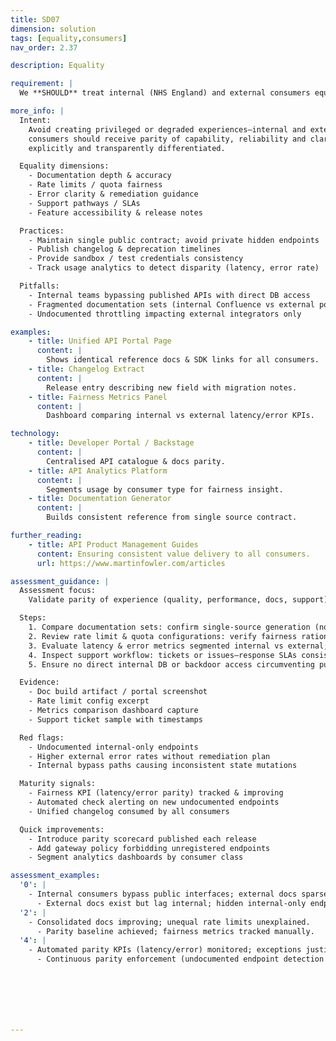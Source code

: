 ```yaml
---
title: SD07
dimension: solution
tags: [equality,consumers]
nav_order: 2.37

description: Equality

requirement: |
  We **SHOULD** treat internal (NHS England) and external consumers equally.

more_info: |
  Intent:
    Avoid creating privileged or degraded experiences—internal and external
    consumers should receive parity of capability, reliability and clarity unless
    explicitly and transparently differentiated.

  Equality dimensions:
    - Documentation depth & accuracy
    - Rate limits / quota fairness
    - Error clarity & remediation guidance
    - Support pathways / SLAs
    - Feature accessibility & release notes

  Practices:
    - Maintain single public contract; avoid private hidden endpoints
    - Publish changelog & deprecation timelines
    - Provide sandbox / test credentials consistency
    - Track usage analytics to detect disparity (latency, error rate)

  Pitfalls:
    - Internal teams bypassing published APIs with direct DB access
    - Fragmented documentation sets (internal Confluence vs external portal)
    - Undocumented throttling impacting external integrators only

examples: 
    - title: Unified API Portal Page
      content: |
        Shows identical reference docs & SDK links for all consumers.
    - title: Changelog Extract
      content: |
        Release entry describing new field with migration notes.
    - title: Fairness Metrics Panel
      content: |
        Dashboard comparing internal vs external latency/error KPIs.

technology:
    - title: Developer Portal / Backstage
      content: |
        Centralised API catalogue & docs parity.
    - title: API Analytics Platform
      content: |
        Segments usage by consumer type for fairness insight.
    - title: Documentation Generator
      content: |
        Builds consistent reference from single source contract.

further_reading:
    - title: API Product Management Guides
      content: Ensuring consistent value delivery to all consumers.
      url: https://www.martinfowler.com/articles

assessment_guidance: |
  Assessment focus:
    Validate parity of experience (quality, performance, docs, support) across internal and external consumers.

  Steps:
    1. Compare documentation sets: confirm single-source generation (no divergent internal vs external manuals).
    2. Review rate limit & quota configurations: verify fairness rationale documented if asymmetric.
    3. Evaluate latency & error metrics segmented internal vs external; highlight disparities > agreed threshold.
    4. Inspect support workflow: tickets or issues—response SLAs consistent? Sample 3.
    5. Ensure no direct internal DB or backdoor access circumventing public API contract.

  Evidence:
    - Doc build artifact / portal screenshot
    - Rate limit config excerpt
    - Metrics comparison dashboard capture
    - Support ticket sample with timestamps

  Red flags:
    - Undocumented internal-only endpoints
    - Higher external error rates without remediation plan
    - Internal bypass paths causing inconsistent state mutations

  Maturity signals:
    - Fairness KPI (latency/error parity) tracked & improving
    - Automated check alerting on new undocumented endpoints
    - Unified changelog consumed by all consumers

  Quick improvements:
    - Introduce parity scorecard published each release
    - Add gateway policy forbidding unregistered endpoints
    - Segment analytics dashboards by consumer class

assessment_examples:
  '0': |
    - Internal consumers bypass public interfaces; external docs sparse.
      - External docs exist but lag internal; hidden internal-only endpoints.
  '2': |
    - Consolidated docs improving; unequal rate limits unexplained.
      - Parity baseline achieved; fairness metrics tracked manually.
  '4': |
    - Automated parity KPIs (latency/error) monitored; exceptions justified.
      - Continuous parity enforcement (undocumented endpoint detection & alerting) with public scorecard.







---
```

